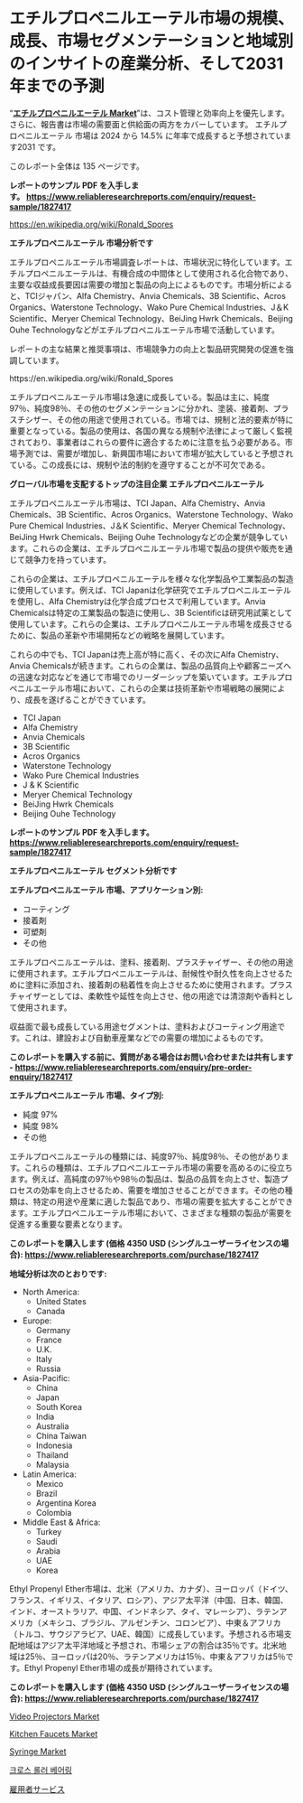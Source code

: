 <p><h1>エチルプロペニルエーテル市場の規模、成長、市場セグメンテーションと地域別のインサイトの産業分析、そして2031年までの予測</h1></p><p>&ldquo;<strong><a href="https://www.reliableresearchreports.com/ethyl-propenyl-ether-r1827417">エチルプロペニルエーテル Market</a></strong>&rdquo;は、コスト管理と効率向上を優先します。 さらに、報告書は市場の需要面と供給面の両方をカバーしています。 エチルプロペニルエーテル 市場は 2024 から 14.5% に年率で成長すると予想されています2031 です。</p>
<p>このレポート全体は 135 ページです。</p>
<p><strong>レポートのサンプル PDF を入手します。&nbsp;<a href="https://www.reliableresearchreports.com/enquiry/request-sample/1827417">https://www.reliableresearchreports.com/enquiry/request-sample/1827417</a></strong></p>
<p><a href="https://en.wikipedia.org/wiki/Ronald_Spores">https://en.wikipedia.org/wiki/Ronald_Spores</a></p>
<p><strong>エチルプロペニルエーテル 市場分析です</strong></p>
<p><p>エチルプロペニルエーテル市場調査レポートは、市場状況に特化しています。エチルプロペニルエーテルは、有機合成の中間体として使用される化合物であり、主要な収益成長要因は需要の増加と製品の向上によるものです。市場分析によると、TCIジャパン、Alfa Chemistry、Anvia Chemicals、3B Scientific、Acros Organics、Waterstone Technology、Wako Pure Chemical Industries、J＆K Scientific、Meryer Chemical Technology、BeiJing Hwrk Chemicals、Beijing Ouhe Technologyなどがエチルプロペニルエーテル市場で活動しています。</p><p>レポートの主な結果と推奨事項は、市場競争力の向上と製品研究開発の促進を強調しています。</p></p>
<p>https://en.wikipedia.org/wiki/Ronald_Spores</p>
<p><p>エチルプロペニルエーテル市場は急速に成長している。製品は主に、純度97％、純度98％、その他のセグメンテーションに分かれ、塗装、接着剤、プラスチシザー、その他の用途で使用されている。市場では、規制と法的要素が特に重要となっている。製品の使用は、各国の異なる規制や法律によって厳しく監視されており、事業者はこれらの要件に適合するために注意を払う必要がある。市場予測では、需要が増加し、新興国市場において市場が拡大していると予想されている。この成長には、規制や法的制約を遵守することが不可欠である。</p></p>
<p><strong>グローバル市場を支配するトップの注目企業 エチルプロペニルエーテル</strong></p>
<p><p>エチルプロペニルエーテル市場は、TCI Japan、Alfa Chemistry、Anvia Chemicals、3B Scientific、Acros Organics、Waterstone Technology、Wako Pure Chemical Industries、J＆K Scientific、Meryer Chemical Technology、BeiJing Hwrk Chemicals、Beijing Ouhe Technologyなどの企業が競争しています。これらの企業は、エチルプロペニルエーテル市場で製品の提供や販売を通じて競争力を持っています。 </p><p>これらの企業は、エチルプロペニルエーテルを様々な化学製品や工業製品の製造に使用しています。例えば、TCI Japanは化学研究でエチルプロペニルエーテルを使用し、Alfa Chemistryは化学合成プロセスで利用しています。Anvia Chemicalsは特定の工業製品の製造に使用し、3B Scientificは研究用試薬として使用しています。これらの企業は、エチルプロペニルエーテル市場を成長させるために、製品の革新や市場開拓などの戦略を展開しています。</p><p>これらの中でも、TCI Japanは売上高が特に高く、その次にAlfa Chemistry、Anvia Chemicalsが続きます。これらの企業は、製品の品質向上や顧客ニーズへの迅速な対応などを通じて市場でのリーダーシップを築いています。エチルプロペニルエーテル市場において、これらの企業は技術革新や市場戦略の展開により、成長を遂げることができています。</p></p>
<p><ul><li>TCI Japan</li><li>Alfa Chemistry</li><li>Anvia Chemicals</li><li>3B Scientific</li><li>Acros Organics</li><li>Waterstone Technology</li><li>Wako Pure Chemical Industries</li><li>J & K Scientific</li><li>Meryer Chemical Technology</li><li>BeiJing Hwrk Chemicals</li><li>Beijing Ouhe Technology</li></ul></p>
<p><strong>レポートのサンプル PDF を入手します。 <a href="https://www.reliableresearchreports.com/enquiry/request-sample/1827417">https://www.reliableresearchreports.com/enquiry/request-sample/1827417</a></strong></p>
<p><strong>エチルプロペニルエーテル セグメント分析です</strong></p>
<p><strong>エチルプロペニルエーテル 市場、アプリケーション別:</strong></p>
<p><ul><li>コーティング</li><li>接着剤</li><li>可塑剤</li><li>その他</li></ul></p>
<p><p>エチルプロペニルエーテルは、塗料、接着剤、プラスチャイザー、その他の用途に使用されます。エチルプロペニルエーテルは、耐候性や耐久性を向上させるために塗料に添加され、接着剤の粘着性を向上させるために使用されます。プラスチャイザーとしては、柔軟性や延性を向上させ、他の用途では清涼剤や香料として使用されます。</p><p>収益面で最も成長している用途セグメントは、塗料およびコーティング用途です。これは、建設および自動車産業などでの需要の増加によるものです。</p></p>
<p><strong>このレポートを購入する前に、質問がある場合はお問い合わせまたは共有します - <a href="https://www.reliableresearchreports.com/enquiry/pre-order-enquiry/1827417">https://www.reliableresearchreports.com/enquiry/pre-order-enquiry/1827417</a></strong></p>
<p><strong>エチルプロペニルエーテル 市場、タイプ別:</strong></p>
<p><ul><li>純度 97%</li><li>純度 98%</li><li>その他</li></ul></p>
<p><p>エチルプロペニルエーテルの種類には、純度97％、純度98％、その他があります。これらの種類は、エチルプロペニルエーテル市場の需要を高めるのに役立ちます。例えば、高純度の97％や98％の製品は、製品の品質を向上させ、製造プロセスの効率を向上させるため、需要を増加させることができます。その他の種類は、特定の用途や産業に適した製品であり、市場の需要を拡大することができます。エチルプロペニルエーテル市場において、さまざまな種類の製品が需要を促進する重要な要素となります。</p></p>
<p><strong>このレポートを購入します (価格 4350 USD (シングルユーザーライセンスの場合): <a href="https://www.reliableresearchreports.com/purchase/1827417">https://www.reliableresearchreports.com/purchase/1827417</a></strong></p>
<p><strong>地域分析は次のとおりです:</strong></p>
<p><ul>
    <li>
        North America:
        <ul>
            <li>United States</li>
            <li>Canada</li>
        </ul>
    </li>
    <li>
        Europe:
        <ul>
            <li>Germany</li>
            <li>France</li>
            <li>U.K.</li>
            <li>Italy</li>
            <li>Russia</li>
        </ul>
    </li>
    <li>
        Asia-Pacific:
        <ul>
            <li>China</li>
            <li>Japan</li>
            <li>South Korea</li>
            <li>India</li>
            <li>Australia</li>
            <li>China Taiwan</li>
            <li>Indonesia</li>
            <li>Thailand</li>
            <li>Malaysia</li>
        </ul>
    </li>
    <li>
        Latin America:
        <ul>
            <li>Mexico</li>
            <li>Brazil</li>
            <li>Argentina Korea</li>
            <li>Colombia</li>
        </ul>
    </li>
    <li>
        Middle East & Africa:
        <ul>
            <li>Turkey</li>
            <li>Saudi</li>
            <li>Arabia</li>
            <li>UAE</li>
            <li>Korea</li>
        </ul>
    </li>
    </ul></p>
<p><p>Ethyl Propenyl Ether市場は、北米（アメリカ、カナダ）、ヨーロッパ（ドイツ、フランス、イギリス、イタリア、ロシア）、アジア太平洋（中国、日本、韓国、インド、オーストラリア、中国、インドネシア、タイ、マレーシア）、ラテンアメリカ（メキシコ、ブラジル、アルゼンチン、コロンビア）、中東＆アフリカ（トルコ、サウジアラビア、UAE、韓国）に成長しています。予想される市場支配地域はアジア太平洋地域と予想され、市場シェアの割合は35％です。北米地域は25％、ヨーロッパは20％、ラテンアメリカは15％、中東＆アフリカは5％です。Ethyl Propenyl Ether市場の成長が期待されています。</p></p>
<p><strong>このレポートを購入します (価格 4350 USD (シングルユーザーライセンスの場合): <a href="https://www.reliableresearchreports.com/purchase/1827417">https://www.reliableresearchreports.com/purchase/1827417</a></strong></p>
<p><p><a href="https://medium.com/@lottierunte68/global-video-projectors-market-sector-types-applications-market-player-strategies-regional-c5693c5a8178">Video Projectors Market</a></p><p><a href="https://medium.com/@lottierunte68/kitchen-faucets-market-size-share-analysis-growth-trends-forecasts-2024-2031-ce53f3c192d8">Kitchen Faucets Market</a></p><p><a href="https://www.linkedin.com/pulse/market-forecast-global-syringe-trends-impact-analysis-2024-mlsve?trackingId=8b%2BwBcj9RV6QqlRoHlpFZQ%3D%3D">Syringe Market</a></p><p><a href="https://medium.com/@iarhbiqv81/%EA%B5%90%EC%B0%A8-%EB%A1%A4%EB%9F%AC-%EB%B2%A0%EC%96%B4%EB%A7%81-%EC%8B%9C%EC%9E%A5-%EB%B3%B4%EA%B3%A0%EC%84%9C-%EC%A0%9C%ED%92%88-%EC%9C%A0%ED%98%95-%EC%8B%B1%EA%B8%80-%EC%9D%B4%EB%84%88-%EB%B0%8F-%EC%8A%A4%ED%94%8C%EB%A6%BF-%EC%95%84%EC%9A%B0%ED%84%B0-%EB%A7%81-%EC%8A%A4%ED%94%8C%EB%A6%BF-%EC%9D%B4%EB%84%88-%EB%B0%8F-%EC%8B%B1%EA%B8%80-%EC%95%84%EC%9A%B0%ED%84%B0-%EB%A7%81-%EA%B7%B8-%EC%99%B8-%EC%B5%9C%EC%A2%85-%EC%82%AC%EC%9A%A9-%EC%82%B0%EC%97%85-%EA%B8%B0%EA%B3%84-%EC%9D%98%EB%A3%8C-%EC%8B%9C%EC%8A%A4%ED%85%9C-%EB%A1%9C%EB%B4%87-%EA%B3%B5%ED%95%99-%EA%B7%B8-23feb765313c">크로스 롤러 베어링</a></p><p><a href="https://medium.com/@dressleredward/%E5%9C%B0%E7%90%83%E9%9B%87%E7%94%A8%E4%B8%BB%E3%82%B5%E3%83%BC%E3%83%93%E3%82%B9%E5%B8%82%E5%A0%B4%E3%81%AE%E7%8A%B6%E6%B3%81-2024%E5%B9%B4-2031%E5%B9%B4-%E3%81%8A%E3%82%88%E3%81%B3%E5%9C%B0%E5%9F%9F-%E8%A3%BD%E5%93%81-%E3%82%A8%E3%83%B3%E3%83%89%E3%83%A6%E3%83%BC%E3%82%B9%E5%88%A5%E3%81%AE%E4%BA%88%E6%B8%AC-7ad1ca68f643">雇用者サービス</a></p></p>